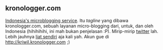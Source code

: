 ## kronologger.com

<a href="http://kronologger.com">Indonesia's microblogging service</a>. Itu <em>tagline</em> yang dibawa kronologger.com, sebuah layanan micro-blogging dari, untuk, dan oleh Indonesia (hihihihihi, ini mah bukan penjelasan :P). Mirip-mirip <a href="http://twitter.com">twitter</a> lah. Lebih jauhnya <a href="http://kronologger.com">liat sendiri</a> aja kali yah. Akun gue di <a href="http://kriwil.kronologger.com">http://kriwil.kronologger.com</a> ;)

<!-- {"time": "2007-08-06 03:23:21", "title": "kronologger.com"} -->
